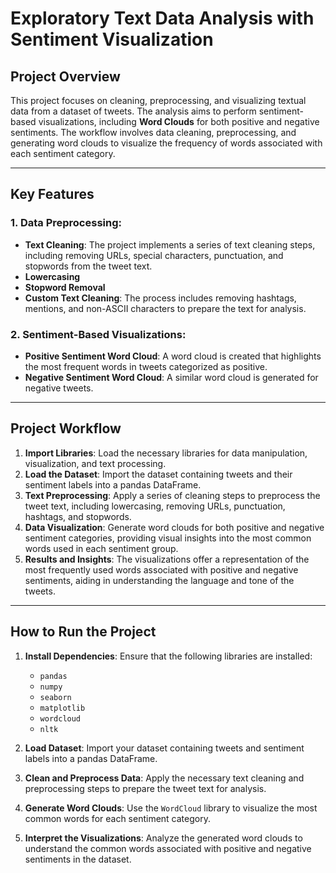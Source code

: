 # **Exploratory Text Data Analysis with Sentiment Visualization**

## **Project Overview**
This project focuses on cleaning, preprocessing, and visualizing textual data from a dataset of tweets. The analysis aims to perform sentiment-based visualizations, including **Word Clouds** for both positive and negative sentiments. The workflow involves data cleaning, preprocessing, and generating word clouds to visualize the frequency of words associated with each sentiment category.

---

## **Key Features**

### 1. **Data Preprocessing**:
   - **Text Cleaning**: The project implements a series of text cleaning steps, including removing URLs, special characters, punctuation, and stopwords from the tweet text.
   - **Lowercasing**
   - **Stopword Removal**
   - **Custom Text Cleaning**: The process includes removing hashtags, mentions, and non-ASCII characters to prepare the text for analysis.

### 2. **Sentiment-Based Visualizations**:
   - **Positive Sentiment Word Cloud**: A word cloud is created that highlights the most frequent words in tweets categorized as positive.
   - **Negative Sentiment Word Cloud**: A similar word cloud is generated for negative tweets.

---

## **Project Workflow**

1. **Import Libraries**: Load the necessary libraries for data manipulation, visualization, and text processing.
2. **Load the Dataset**: Import the dataset containing tweets and their sentiment labels into a pandas DataFrame.
3. **Text Preprocessing**: Apply a series of cleaning steps to preprocess the tweet text, including lowercasing, removing URLs, punctuation, hashtags, and stopwords.
4. **Data Visualization**: Generate word clouds for both positive and negative sentiment categories, providing visual insights into the most common words used in each sentiment group.
5. **Results and Insights**: The visualizations offer a representation of the most frequently used words associated with positive and negative sentiments, aiding in understanding the language and tone of the tweets.

---

## **How to Run the Project**

1. **Install Dependencies**: Ensure that the following libraries are installed:
   - `pandas`
   - `numpy`
   - `seaborn`
   - `matplotlib`
   - `wordcloud`
   - `nltk`

2. **Load Dataset**: Import your dataset containing tweets and sentiment labels into a pandas DataFrame.

3. **Clean and Preprocess Data**: Apply the necessary text cleaning and preprocessing steps to prepare the tweet text for analysis.

4. **Generate Word Clouds**: Use the `WordCloud` library to visualize the most common words for each sentiment category.

5. **Interpret the Visualizations**: Analyze the generated word clouds to understand the common words associated with positive and negative sentiments in the dataset.
